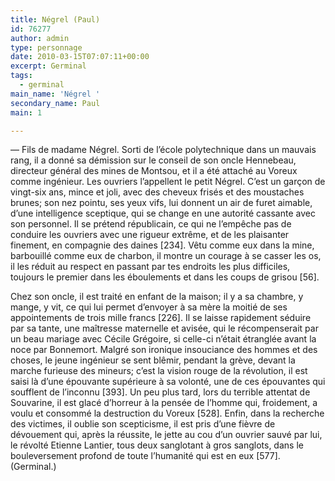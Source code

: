 ```yaml
---
title: Négrel (Paul)
id: 76277
author: admin
type: personnage
date: 2010-03-15T07:07:11+00:00
excerpt: Germinal
tags:
  - germinal
main_name: 'Négrel '
secondary_name: Paul
main: 1

---
```

— Fils de madame Négrel. Sorti de l&rsquo;école polytechnique dans un mauvais rang, il a donné sa démission sur le conseil de son oncle Hennebeau, directeur général des mines de Montsou, et il a été attaché au Voreux comme ingénieur. Les ouvriers l&rsquo;appellent le petit Négrel. C&rsquo;est un garçon de vingt-six ans, mince et joli, avec des cheveux frisés et des moustaches brunes; son nez pointu, ses yeux vifs, lui donnent un air de furet aimable, d&rsquo;une intelligence sceptique, qui se change en une autorité cassante avec son personnel. Il se prétend républicain, ce qui ne l&rsquo;empêche pas de conduire les ouvriers avec une rigueur extrême, et de les plaisanter finement, en compagnie des daines [234]. Vêtu comme eux dans la mine, barbouillé comme eux de charbon, il montre un courage à se casser les os, il les réduit au respect en passant par tes endroits les plus difficiles, toujours le premier dans les éboulements et dans les coups de grisou [56].

Chez son oncle, il est traité en enfant de la maison; il y a sa chambre, y mange, y vit, ce qui lui permet d&rsquo;envoyer à sa mère la moitié de ses appointements de trois mille francs [226]. Il se laisse rapidement séduire par sa tante, une maîtresse maternelle et avisée, qui le récompenserait par un beau mariage avec Cécile Grégoire, si celle-ci n&rsquo;était étranglée avant la noce par Bonnemort. Malgré son ironique insouciance des hommes et des choses, le jeune ingénieur se sent blêmir, pendant la grève, devant la marche furieuse des mineurs; c&rsquo;est la vision rouge de la révolution, il est saisi là d&rsquo;une épouvante supérieure à sa volonté, une de ces épouvantes qui soufflent de l&rsquo;inconnu [393]. Un peu plus tard, lors du terrible attentat de Souvarine, il est glacé d&rsquo;horreur à la pensée de l&rsquo;homme qui, froidement, a voulu et consommé la destruction du Voreux [528]. Enfin, dans la recherche des victimes, il oublie son scepticisme, il est pris d&rsquo;une fièvre de dévouement qui, après la réussite, le jette au cou d&rsquo;un ouvrier sauvé par lui, le révolté Etienne Lantier, tous deux sanglotant à gros sanglots, dans le bouleversement profond de toute l&rsquo;humanité qui est en eux [577]. (Germinal.)